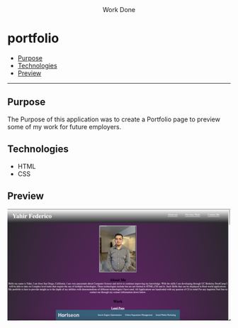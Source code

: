 <div align ="center">
Work Done 
</div>

# portfolio
* [Purpose](#purpose)
* [Technologies](#technologies)
* [Preview](#preview)
-------------------------------------

## Purpose

The Purpose of this application was to create a Portfolio page to preview some of my work for future employers.

## Technologies
* HTML
* CSS



## Preview

![](./Assets/Images/home.png)